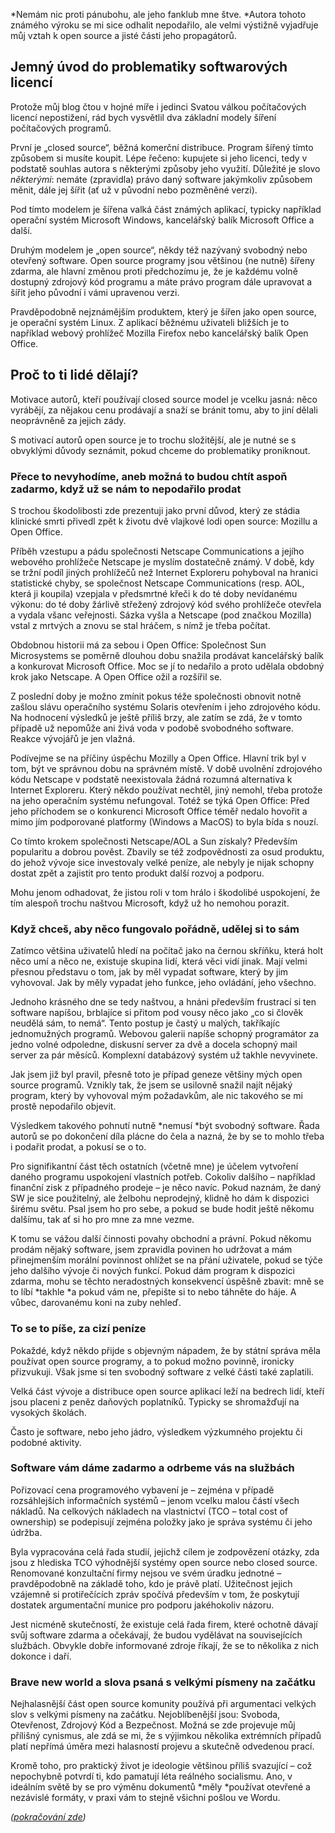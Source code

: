 <!-- dcterms:identifier = riderweblog#208 -->
<!-- dcterms:title = Otevřenost se musí vyplatit (1) -->
<!-- dcterms:abstract = Aneb proč píšu free software i když si myslím, že je vcelku k ničemu. -->
<!-- np9:categoryId = 1 -->
<!-- x4w:category = Koně -->
<!-- np9:authorId = 1 -->
<!-- np9:authorEmail = michal.valasek@altairis.cz -->
<!-- dcterms:creator = Michal Altair Valášek -->
<!-- dcterms:created = 2005-06-15T03:02:12.893+02:00 -->
<!-- dcterms:date = 2005-06-15T03:02:12.893+02:00 -->

*Nemám nic proti pánubohu, ale jeho fanklub mne štve. *Autora tohoto známého výroku se mi sice odhalit nepodařilo, ale velmi výstižně vyjadřuje můj vztah k open source a jisté části jeho propagátorů.

## Jemný úvod do problematiky softwarových licencí

Protože můj blog čtou v hojné míře i jedinci Svatou válkou počítačových licencí nepostižení, rád bych vysvětlil dva základní modely šíření počítačových programů.

První je „closed source“, běžná komerční distribuce. Program šířený tímto způsobem si musíte koupit. Lépe řečeno: kupujete si jeho licenci, tedy v podstatě souhlas autora s některými způsoby jeho využití. Důležité je slovo *některými*: nemáte (zpravidla) právo daný software jakýmkoliv způsobem měnit, dále jej šířit (ať už v původní nebo pozměněné verzi).

Pod tímto modelem je šířena valká část známých aplikací, typicky například operační systém Microsoft Windows, kancelářský balík Microsoft Office a další.

Druhým modelem je „open source“, někdy též nazývaný svobodný nebo otevřený software. Open source programy jsou většinou (ne nutně) šířeny zdarma, ale hlavní změnou proti předchozímu je, že je každému volně dostupný zdrojový kód programu a máte právo program dále upravovat a šířit jeho původní i vámi upravenou verzi.

Pravděpodobně nejznámějším produktem, který je šířen jako open source, je operační systém Linux. Z aplikací běžnému uživateli bližších je to například webový prohlížeč Mozilla Firefox nebo kancelářský balík Open Office.

## Proč to ti lidé dělají?

Motivace autorů, kteří používají closed source model je vcelku jasná: něco vyrábějí, za nějakou cenu prodávají a snaží se bránit tomu, aby to jiní dělali neoprávněně za jejich zády.

S motivací autorů open source je to trochu složitější, ale je nutné se s obvyklými důvody seznámit, pokud chceme do problematiky proniknout.

### Přece to nevyhodíme, aneb možná to budou chtít aspoň zadarmo, když už se nám to nepodařilo prodat

S trochou škodolibosti zde prezentuji jako první důvod, který ze stádia klinické smrti přivedl zpět k životu dvě vlajkové lodi open source: Mozillu a Open Office.

Příběh vzestupu a pádu společnosti Netscape Communications a jejího webového prohlížeče Netscape je myslím dostatečně známý. V době, kdy se tržní podíl jiných prohlížečů než Internet Exploreru pohyboval na hranici statistické chyby, se společnost Netscape Communications (resp. AOL, která ji koupila) vzepjala v předsmrtné křeči k do té doby nevídanému výkonu: do té doby žárlivě střežený zdrojový kód svého prohlížeče otevřela a vydala všanc veřejnosti. Sázka vyšla a Netscape (pod značkou Mozilla) vstal z mrtvých a znovu se stal hráčem, s nímž je třeba počítat.

Obdobnou historii má za sebou i Open Office: Společnost Sun Microsystems se poměrně dlouhou dobu snažila prodávat kancelářský balík a konkurovat Microsoft Office. Moc se jí to nedařilo a proto udělala obdobný krok jako Netscape. A Open Office ožil a rozšířil se.

Z poslední doby je možno zmínit pokus téže společnosti obnovit notně zašlou slávu operačního systému Solaris otevřením i jeho zdrojového kódu. Na hodnocení výsledků je ještě příliš brzy, ale zatím se zdá, že v tomto případě už nepomůže ani živá voda v podobě svobodného software. Reakce vývojářů je jen vlažná.

Podívejme se na příčiny úspěchu Mozilly a Open Office. Hlavní trik byl v tom, být ve správnou dobu na správném místě. V době uvolnění zdrojového kódu Netscape v podstatě neexistovala žádná rozumná alternativa k Internet Exploreru. Který někdo používat nechtěl, jiný nemohl, třeba protože na jeho operačním systému nefungoval. Totéž se týká Open Office: Před jeho příchodem se o konkurenci Microsoft Office téměř nedalo hovořit a mimo jím podporované platformy (Windows a MacOS) to byla bída s nouzí.

Co tímto krokem společnosti Netscape/AOL a Sun získaly? Především popularitu a dobrou pověst. Zbavily se též zodpovědnosti za osud produktu, do jehož vývoje sice investovaly velké peníze, ale nebyly je nijak schopny dostat zpět a zajistit pro tento produkt další rozvoj a podporu.

Mohu jenom odhadovat, že jistou roli v tom hrálo i škodolibé uspokojení, že tím alespoň trochu naštvou Microsoft, když už ho nemohou porazit.

### Když chceš, aby něco fungovalo pořádně, udělej si to sám

Zatímco většina uživatelů hledí na počítač jako na černou skříňku, která holt něco umí a něco ne, existuje skupina lidí, která věci vidí jinak. Mají velmi přesnou představu o tom, jak by měl vypadat software, který by jim vyhovoval. Jak by měly vypadat jeho funkce, jeho ovládání, jeho všechno.

Jednoho krásného dne se tedy naštvou, a hnáni především frustrací si ten software napíšou, brblajíce si přitom pod vousy něco jako „co si člověk neudělá sám, to nemá“. Tento postup je častý u malých, takříkajíc jednomužných programů. Webovou galerii napíše schopný programátor za jedno volné odpoledne, diskusní server za dvě a docela schopný mail server za pár měsíců. Komplexní databázový systém už takhle nevyvinete.

Jak jsem již byl pravil, přesně toto je případ geneze většiny mých open source programů. Vznikly tak, že jsem se usilovně snažil najít nějaký program, který by vyhovoval mým požadavkům, ale nic takového se mi prostě nepodařilo objevit.

Výsledkem takového pohnutí nutně *nemusí *být svobodný software. Řada autorů se po dokončení díla plácne do čela a nazná, že by se to mohlo třeba i podařit prodat, a pokusí se o to.

Pro signifikantní část těch ostatních (včetně mne) je účelem vytvoření daného programu uspokojení vlastních potřeb. Cokoliv dalšího – například finanční zisk z případného prodeje – je něco navíc. Pokud naznám, že daný SW je sice použitelný, ale želbohu neprodejný, klidně ho dám k dispozici širému světu. Psal jsem ho pro sebe, a pokud se bude hodit ještě někomu dalšímu, tak ať si ho pro mne za mne vezme.

K tomu se vážou další činnosti povahy obchodní a právní. Pokud někomu prodám nějaký software, jsem zpravidla povinen ho udržovat a mám přinejmenším morální povinnost ohlížet se na přání uživatele, pokud se týče jeho dalšího vývoje či nových funkcí. Pokud dám program k dispozici zdarma, mohu se těchto neradostných konsekvencí úspěšně zbavit: mně se to líbí *takhle *a pokud vám ne, přepište si to nebo táhněte do háje. A vůbec, darovanému koni na zuby nehleď.

### To se to píše, za cizí peníze

Pokaždé, když někdo přijde s objevným nápadem, že by státní správa měla používat open source programy, a to pokud možno povinně, ironicky přizvukuji. Však jsme si ten svobodný software z velké části také zaplatili.

Velká část vývoje a distribuce open source aplikací leží na bedrech lidí, kteří jsou placeni z peněz daňových poplatníků. Typicky se shromažďují na vysokých školách.

Často je software, nebo jeho jádro, výsledkem výzkumného projektu či podobné aktivity.

### Software vám dáme zadarmo a odrbeme vás na službách

Pořizovací cena programového vybavení je – zejména v případě rozsáhlejších informačních systémů – jenom vcelku malou částí všech nákladů. Na celkových nákladech na vlastnictví (TCO – total cost of ownership) se podepisují zejména položky jako je správa systému či jeho údržba.

Byla vypracována celá řada studií, jejichž cílem je zodpovězení otázky, zda jsou z hlediska TCO výhodnější systémy open source nebo closed source. Renomované konzultační firmy nejsou ve svém úradku jednotné – pravděpodobně na základě toho, kdo je právě platí. Užitečnost jejich vzájemně si protiřečících zpráv spočívá především v tom, že poskytují dostatek argumentační munice pro podporu jakéhokoliv názoru.

Jest nicméně skutečností, že existuje celá řada firem, které ochotně dávají svůj software zdarma a očekávají, že budou vydělávat na souvisejících službách. Obvykle dobře informované zdroje říkají, že se to několika z nich dokonce i daří.

### Brave new world a slova psaná s velkými písmeny na začátku

Nejhalasnější část open source komunity používá při argumentaci velkých slov s velkými písmeny na začátku. Nejoblíbenější jsou: Svoboda, Otevřenost, Zdrojový Kód a Bezpečnost. Možná se zde projevuje můj přílišný cynismus, ale zdá se mi, že s výjimkou několika extrémních případů platí nepřímá úměra mezi halasností projevu a skutečně odvedenou prací.

Kromě toho, pro praktický život je ideologie většinou příliš svazující – což nepochybně potvrdí ti, kdo pamatují léta reálného socialismu. Ano, v ideálním světě by se pro výměnu dokumentů *měly *používat otevřené a nezávislé formáty, v praxi vám to stejně všichni pošlou ve Wordu.

*([pokračování zde](/entry/article-20050724.aspx))*